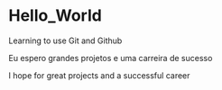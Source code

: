 # Hello_World
 Learning to use Git and Github

Eu espero grandes projetos e uma carreira de sucesso

I hope for great projects and a successful career